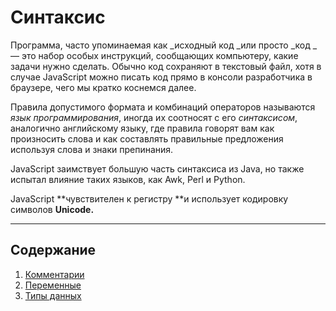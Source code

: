 # Синтаксис

Программа, часто упоминаемая как _исходный код _или просто _код _— это набор особых инструкций, сообщающих компьютеру, какие задачи нужно сделать. Обычно код сохраняют в текстовый файл, хотя в случае JavaScript можно писать код прямо в консоли разработчика в браузере, чего мы кратко коснемся далее.

Правила допустимого формата и комбинаций операторов называются _язык программирования_, иногда их соотносят с его _синтаксисом_, аналогично английскому языку, где правила говорят вам как произносить слова и как составлять правильные предложения используя слова и знаки препинания.

JavaScript заимствует большую часть синтаксиса из Java, но также испытал влияние таких языков, как Awk, Perl и Python.

JavaScript **чувствителен к регистру **и использует кодировку символов **Unicode.**

---

## Содержание

1. [Комментарии](/js-basics/grammar/comments.md)
2. [Переменные](/js-basics/grammar/variables.md)
3. [Типы данных](/js-basics/grammar/types.md)



